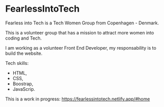 # FearlessIntoTech

Fearless into Tech is a Tech Women Group from Copenhagen - Denmark.

This is a volunteer group that has a mission to attract more women into coding and Tech.

I am working as a volunteer Front End Developer, my responsability is to build the website.


Tech skills:
- HTML,
- CSS,
- Boostrap,
- JavaScrip.


This is a work in progress: https://fearlessintotech.netlify.app/#home


